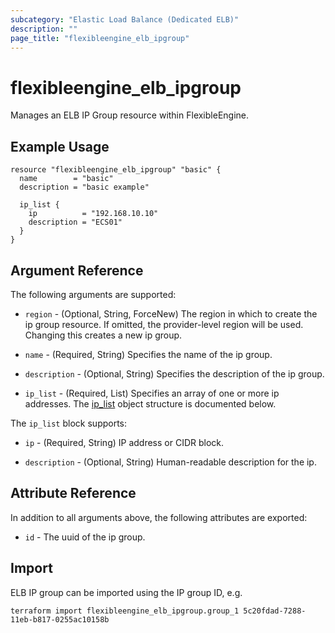 ```yaml
---
subcategory: "Elastic Load Balance (Dedicated ELB)"
description: ""
page_title: "flexibleengine_elb_ipgroup"
---
```


# flexibleengine_elb_ipgroup

Manages an ELB IP Group resource within FlexibleEngine.

## Example Usage

```hcl
resource "flexibleengine_elb_ipgroup" "basic" {
  name        = "basic"
  description = "basic example"

  ip_list {
    ip          = "192.168.10.10"
    description = "ECS01"
  }
}
```

## Argument Reference

The following arguments are supported:

* `region` - (Optional, String, ForceNew) The region in which to create the ip group resource. If omitted, the
  provider-level region will be used. Changing this creates a new ip group.

* `name` - (Required, String) Specifies the name of the ip group.

* `description` - (Optional, String) Specifies the description of the ip group.

* `ip_list` - (Required, List) Specifies an array of one or more ip addresses. The [ip_list](#elb_ip_list) object
  structure is documented below.

<a name="elb_ip_list"></a>
The `ip_list` block supports:

* `ip` - (Required, String) IP address or CIDR block.

* `description` - (Optional, String) Human-readable description for the ip.

## Attribute Reference

In addition to all arguments above, the following attributes are exported:

* `id` - The uuid of the ip group.

## Import

ELB IP group can be imported using the IP group ID, e.g.

```shell
terraform import flexibleengine_elb_ipgroup.group_1 5c20fdad-7288-11eb-b817-0255ac10158b
```
